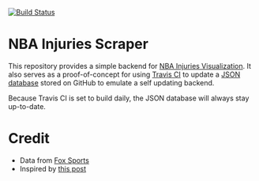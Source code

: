 [![Build Status](https://travis-ci.com/p1ho/nba-injury-scraper.svg?branch=master)](https://travis-ci.com/p1ho/nba-injury-scraper)

# NBA Injuries Scraper

This repository provides a simple backend for [NBA Injuries Visualization](https://p1ho.github.io/nba-injuries-visualization/). It also serves as a proof-of-concept for using [Travis CI](https://travis-ci.com/) to update a [JSON database](https://p1ho.github.io/nba-injuries/nba-injuries.json) stored on GitHub to emulate a self updating backend.

Because Travis CI is set to build daily, the JSON database will always stay up-to-date.

# Credit

- Data from [Fox Sports](https://www.foxsports.com/nba/teams)
- Inspired by [this post](https://gist.github.com/willprice/e07efd73fb7f13f917ea)
